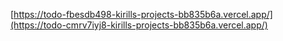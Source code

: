 [https://todo-fbesdb498-kirills-projects-bb835b6a.vercel.app/](https://todo-cmrv7iyj8-kirills-projects-bb835b6a.vercel.app/)
